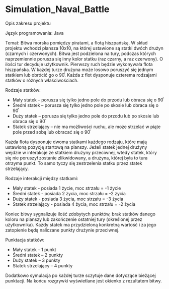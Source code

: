 # Simulation_Naval_Battle
Opis zakresu projektu

Język programowania: Java

Temat: Bitwa morska pomiędzy piratami, a flotą hiszpańską.
W skład projektu wchodzi plansza 10x10, na której ustawione są statki dwóch drużyn (czarnych i czerwonych). Bitwa jest podzielona na tury, podczas których naprzemiennie porusza się inny kolor statku (raz czarny, a raz czerwony). O ilości tur decyduje użytkownik. Pierwszy ruch będzie wykonywała flota hiszpańska. W każdej turze drużyna może losowo poruszyć się jednym statkiem lub obrócić go o 90֯. Każda z flot dysponuje czterema rodzajami statków o różnych właściwościach.

Rodzaje statków:
- Mały statek – porusza się tylko jedno pole do przodu lub obraca się o 90֯
- Średni statek – porusza się tylko jedno pole po skosie lub obraca się o 90֯
- Duży statek – porusza się tylko jedno pole do przodu lub po skosie lub obraca się o 90֯
- Statek strzelający – nie ma możliwości ruchu, ale może strzelać w piąte pole przed sobą lub obracać się o 90֯ 

Każda flota dysponuje dwoma statkami każdego rodzaju, które mają ustawioną pozycję startową na planszy. 
Jeżeli statek jednej drużyny wejdzie w interakcje ze statkiem drużyny przeciwnej, wtedy 
statek, który się nie poruszył zostanie zlikwidowany, a drużyna, której była to tura otrzyma punkt. To 
samo tyczy się zestrzelenia statku przez statek strzelający. 

Rodzaje interakcji między statkami:
- Mały statek - posiada 1 życie, moc strzału = -1 życie
- Średni statek - posiada 2 życia, moc strzału = -2 życia
- Duży statek - posiada 3 życia, moc strzału = -3 życia
- Statek strzelający - posiada 4 życia, moc strzału = -2 życia

Koniec bitwy sygnalizuje ilość zdobytych punktów, brak statków danego koloru na planszy lub zakończenie ostatniej tury (określonej przez użytkownika). 
Każdy statek ma przydzieloną konkretną wartość i za jego zatopienie będą naliczane punkty drużynie przeciwnej.

Punktacja statków:
- Mały statek – 1 punkt
- Średni statek – 2 punkty
- Duży statek – 3 punkty
- Statek strzelający – 4 punkty

Dodatkowo symulacja po każdej turze sczytuje dane dotyczące bieżącej punktacji.
Na końcu rozgrywki wyświetlane jest okienko z rezultatem bitwy.
